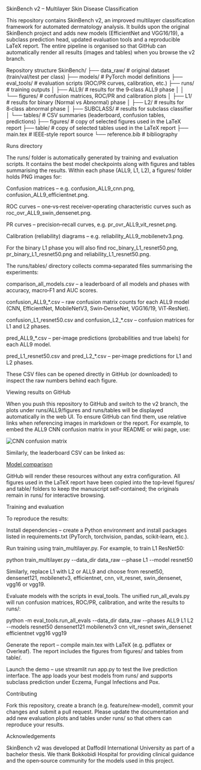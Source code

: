 SkinBench v2 – Multilayer Skin Disease Classification

This repository contains SkinBench v2, an improved multilayer classification framework for automated dermatology analysis. It builds upon the original SkinBench project and adds new models (EfficientNet and VGG16/19), a subclass prediction head, updated evaluation tools and a reproducible LaTeX report. The entire pipeline is organised so that GitHub can automatically render all results (images and tables) when you browse the v2 branch.

Repository structure
SkinBench/
├── data_raw/              # original dataset (train/val/test per class)
├── models/                # PyTorch model definitions
├── eval_tools/            # evaluation scripts (ROC/PR curves, calibration, etc.)
├── runs/                  # training outputs
│   ├── ALL9/              # results for the 9‑class ALL9 phase
│   │   └── figures/       # confusion matrices, ROC/PR and calibration plots
│   ├── L1/                # results for binary (Normal vs Abnormal) phase
│   ├── L2/                # results for 8‑class abnormal phase
│   ├── SUBCLASS/          # results for subclass classifier
│   └── tables/            # CSV summaries (leaderboard, confusion tables, predictions)
├── figures/               # copy of selected figures used in the LaTeX report
├── table/                 # copy of selected tables used in the LaTeX report
├── main.tex               # IEEE‑style report source
└── reference.bib          # bibliography

Runs directory

The runs/ folder is automatically generated by training and evaluation scripts. It contains the best model checkpoints along with figures and tables summarising the results. Within each phase (ALL9, L1, L2), a figures/ folder holds PNG images for:

Confusion matrices – e.g. confusion_ALL9_cnn.png, confusion_ALL9_efficientnet.png.

ROC curves – one‑vs‑rest receiver‑operating characteristic curves such as roc_ovr_ALL9_swin_densenet.png.

PR curves – precision–recall curves, e.g. pr_ovr_ALL9_vit_resnet.png.

Calibration (reliability) diagrams – e.g. reliability_ALL9_mobilenetv3.png.

For the binary L1 phase you will also find roc_binary_L1_resnet50.png, pr_binary_L1_resnet50.png and reliability_L1_resnet50.png.

The runs/tables/ directory collects comma‑separated files summarising the experiments:

comparison_all_models.csv – a leaderboard of all models and phases with accuracy, macro‑F1 and AUC scores.

confusion_ALL9_*.csv – raw confusion matrix counts for each ALL9 model (CNN, EfficientNet, MobileNetV3, Swin‑DenseNet, VGG16/19, ViT‑ResNet).

confusion_L1_resnet50.csv and confusion_L2_*.csv – confusion matrices for L1 and L2 phases.

pred_ALL9_*.csv – per‑image predictions (probabilities and true labels) for each ALL9 model.

pred_L1_resnet50.csv and pred_L2_*.csv – per‑image predictions for L1 and L2 phases.

These CSV files can be opened directly in GitHub (or downloaded) to inspect the raw numbers behind each figure.

Viewing results on GitHub

When you push this repository to GitHub and switch to the v2 branch, the plots under runs/ALL9/figures and runs/tables will be displayed automatically in the web UI. To ensure GitHub can find them, use relative links when referencing images in markdown or the report. For example, to embed the ALL9 CNN confusion matrix in your README or wiki page, use:

![CNN confusion matrix](runs/ALL9/figures/confusion_ALL9_cnn.png)


Similarly, the leaderboard CSV can be linked as:

[Model comparison](runs/tables/comparison_all_models.csv)


GitHub will render these resources without any extra configuration. All figures used in the LaTeX report have been copied into the top‑level figures/ and table/ folders to keep the manuscript self‑contained; the originals remain in runs/ for interactive browsing.

Training and evaluation

To reproduce the results:

Install dependencies – create a Python environment and install packages listed in requirements.txt (PyTorch, torchvision, pandas, scikit‑learn, etc.).

Run training using train_multilayer.py. For example, to train L1 ResNet50:

python train_multilayer.py --data_dir data_raw --phase L1 --model resnet50


Similarly, replace L1 with L2 or ALL9 and choose from resnet50, densenet121, mobilenetv3, efficientnet, cnn, vit_resnet, swin_densenet, vgg16 or vgg19.

Evaluate models with the scripts in eval_tools. The unified run_all_evals.py will run confusion matrices, ROC/PR, calibration, and write the results to runs/:

python -m eval_tools.run_all_evals --data_dir data_raw --phases ALL9 L1 L2 --models resnet50 densenet121 mobilenetv3 cnn vit_resnet swin_densenet efficientnet vgg16 vgg19


Generate the report – compile main.tex with LaTeX (e.g. pdflatex or Overleaf). The report includes the figures from figures/ and tables from table/.

Launch the demo – use streamlit run app.py to test the live prediction interface. The app loads your best models from runs/ and supports subclass prediction under Eczema, Fungal Infections and Pox.

Contributing

Fork this repository, create a branch (e.g. feature/new-model), commit your changes and submit a pull request. Please update the documentation and add new evaluation plots and tables under runs/ so that others can reproduce your results.

Acknowledgements

SkinBench v2 was developed at Daffodil International University as part of a bachelor thesis. We thank Bokkobidi Hospital for providing clinical guidance and the open‑source community for the models used in this project.